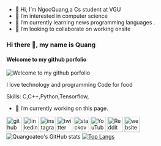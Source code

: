 - 👋 Hi, I’m NgocQuang,a Cs student at  VGU
- 👀 I’m interested in computer science
- 🌱 I’m currently learning news programming languages .
- 💞️ I’m looking to collaborate on working onsite

### Hi there 👋, my name is Quang
#### Welcome to my github porfolio
![Welcome to my github porfolio](https://pbs.twimg.com/profile_banners/1251825118264745984/1644662971/1500x500)

I love technology and programming
Code for food

Skills: C,C++,Python,Tensorflow,

- 🔭 I’m currently working on this page. 


[<img src='https://cdn.jsdelivr.net/npm/simple-icons@3.0.1/icons/github.svg' alt='github' height='40'>](https://github.com/Quangoateo)  [<img src='https://cdn.jsdelivr.net/npm/simple-icons@3.0.1/icons/linkedin.svg' alt='linkedin' height='40'>](https://www.linkedin.com/in/VũNgọcQuang/)  [<img src='https://cdn.jsdelivr.net/npm/simple-icons@3.0.1/icons/instagram.svg' alt='instagram' height='40'>](https://www.instagram.com/ng.quang.03/)  [<img src='https://cdn.jsdelivr.net/npm/simple-icons@3.0.1/icons/twitter.svg' alt='twitter' height='40'>](https://twitter.com/https://twitter.com/QUANGSHAKESPEA1/with_replies)  [<img src='https://cdn.jsdelivr.net/npm/simple-icons@3.0.1/icons/stackoverflow.svg' alt='stackoverflow' height='40'>](https://stackoverflow.com/users/NgocQuang03)  [<img src='https://cdn.jsdelivr.net/npm/simple-icons@3.0.1/icons/youtube.svg' alt='YouTube' height='40'>](https://www.youtube.com/channel/QuangCS)  [<img src='https://cdn.jsdelivr.net/npm/simple-icons@3.0.1/icons/reddit.svg' alt='Reddit' height='40'>](https://www.reddit.com/user/Quangdepzaivt03)  [<img src='https://cdn.jsdelivr.net/npm/simple-icons@3.0.1/icons/icloud.svg' alt='website' height='40'>](https://quangoateo.github.io/quangvu_blog/)  
![Quangoateo's GitHub stats](https://github-readme-stats.vercel.app/api?username=Quangoateo&hide=contribs,prs)
[![Top Langs](https://github-readme-stats.vercel.app/api/top-langs/?username=Quangoateo&layout=compact)](https://github.com/Quangoateo/github-readme-stats)






